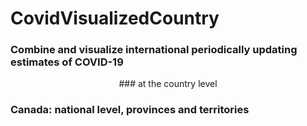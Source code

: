 # CovidVisualizedCountry

### Combine and visualize international periodically updating estimates of COVID-19 

<p align="center">
### at the country level
</p>

### Canada: national level, provinces and territories

